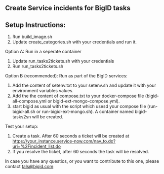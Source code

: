 ## Create Service incidents for BigID tasks



## Setup Instructions:

1. Run build_image.sh
2. Update create_categories.sh with your credentials and run it.

Option A: Run in a seperate container
1. Update run_tasks2tickets.sh with your credentials
2. Run run_tasks2tickets.sh

Option B (recommended): Run as part of the BigID services:
1. Add the content of setenv.txt to your setenv.sh and update it with your environment variables values.
2. Add the the content of compose.txt to your docker-compose file (bigid-all-compose.yml or bigid-ext-mongo-compose.yml).
3. start bigid as usual with the script which usesd your compose file (run-bigid-all.sh or run-bigid-ext-mongo.sh).
   A container named bigid-tasks2sn will be created.


Test your setup:
1. Create a task. After 60 seconds a ticket will be created at https://your_instance.service-now.com/nav_to.do?uri=%2Fincident_list.do
2. If you resolve the ticket, after 60 seconds the task will be resolved.


In case you have any questios, or you want to contribute to this one, please contact tals@bigid.com

